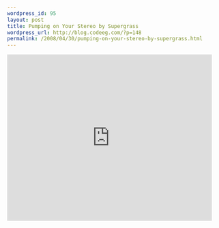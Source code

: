 ```yaml
--- 
wordpress_id: 95
layout: post
title: Pumping on Your Stereo by Supergrass
wordpress_url: http://blog.codeeg.com/?p=148
permalink: /2008/04/30/pumping-on-your-stereo-by-supergrass.html
---
```

<iframe title="YouTube video player" width="480" height="390" src="http://www.youtube.com/embed/fgqIZBhRrRY" frameborder="0" allowfullscreen></iframe>
